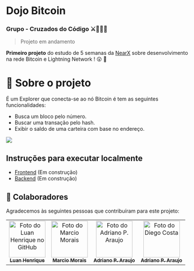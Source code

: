 # Dojo Bitcoin 
### Grupo - Cruzados do Código ⚔️🎲👩‍💻

> Projeto em andamento 


**Primeiro projeto** do estudo de 5 semanas da [NearX](https://nearx.com.br/pt/home) sobre desenvolvimento na rede Bitcoin e Lightning Network ! 😲 🚀

# 🤺 Sobre o projeto

É um Explorer que conecta-se ao nó Bitcoin é tem as seguintes funcionalidades: 
  -  Busca um bloco pelo número.
  -  Buscar uma transação pelo hash.
  -  Exibir o saldo de uma carteira com base no endereço.


![](https://github.com/dev-araujo/dojo-bitcoin/blob/main/frontend-explorador-bitcoin/src/assets/block.png?raw=true)


## Instruções para executar localmente

- [Frontend](https://github.com/dev-araujo/dojo-bitcoin/blob/main/frontend-explorador-bitcoin/README.md) (Em construção)
- [Backend](https://github.com/dev-araujo/dojo-bitcoin/blob/main/server/README.md) (Em construção)


## 🤝 Colaboradores

Agradecemos às seguintes pessoas que contribuíram para este projeto:

<table>
  <tr>
    <td align="center">
      <a href="https://github.com/Luan-Web3" title="Luan Henrique">
        <img src="https://avatars.githubusercontent.com/u/190740246?v=4" width="100px;" alt="Foto do Luan Henrique
 no GitHub"/><br>
        <sub>
          <b>Luan Henrique</b>
        </sub>
      </a>
    </td>
    <td align="center">
      <a href="https://github.com/profmarciojmorais" title="Marcio Morais">
        <img src="https://avatars.githubusercontent.com/u/136830648?v=4" width="100px;" alt="Foto do Marcio Morais"/><br>
        <sub>
          <b>Marcio Morais</b>
        </sub>
      </a>
    </td>
    <td align="center">
      <a href="https://github.com/dev-araujo" title="Adriano P. Araujo">
        <img src="https://avatars.githubusercontent.com/u/97068163?v=4" width="100px;" alt="Foto do Adriano P. Araujo"/><br>
        <sub>
          <b>Adriano P. Araujo</b>
        </sub>
      </a>
    </td>
      <td align="center">
      <a href="https://github.com/costaadiego1989" title="Diego Costa">
        <img src="https://avatars.githubusercontent.com/u/92276509?v=4" width="100px;" alt="Foto do Diego Costa"/><br>
        <sub>
          <b>Adriano P. Araujo</b>
        </sub>
      </a>
    </td>
  </tr>
</table>
